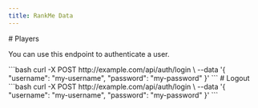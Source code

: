 ```yaml
---
title: RankMe Data
---
```

<Block>
# Players

You can use this endpoint to authenticate a user.


<Example>

<CURL>
```bash
curl -X POST http://example.com/api/auth/login \
  --data '{
    "username": "my-username",
    "password": "my-password"
  }'
```
</CURL>

</Example>

</Block>

<Block>
# Logout
<Example>

<CURL>
```bash
curl -X POST http://example.com/api/auth/login \
  --data '{
    "username": "my-username",
    "password": "my-password"
  }'
```
</CURL>

</Example>
</Block>
